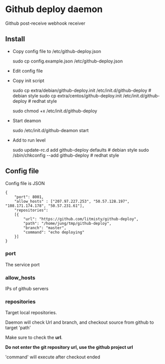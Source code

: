# Github deploy daemon

Github post-receive webhook receiver

## Install

* Copy config file to /etc/github-deploy.json


    sudo cp config.example.json /etc/github-deploy.json


* Edit config file

* Copy init script

    sudo cp extra/debian/github-deploy.init /etc/init.d/github-deploy # debian style
    sudo cp extra/centos/github-deploy.init /etc/init.d/github-deploy # redhat style

    sudo chmod +x /etc/init.d/github-deploy

* Start deamon

    sudo /etc/init.d/github-deamon start


* Add to run level
    
    sudo update-rc.d add github-deploy defaults # debian style
    sudo /sbin/chkconfig --add github-deploy # redhat style


## Config file

Config file is JSON


    {
        "port": 8001,
        "allow_hosts" : ["207.97.227.253", "50.57.128.197", "108.171.174.178", "50.57.231.61"],
        "repositories":
        [{
            "url": "https://github.com/litmisty/github-deploy",
            "path": "/home/jung/tmp/github-deploy",
            "branch": "master",
            "command": "echo deploying"
        }]
    }


### port

The service port

### allow_hosts

IPs of github servers

### repositories

Target local repositories.

Daemon will check Url and branch, and checkout source from github to target 'path'

Make sure to check the **url**. 

**Do not enter the git repository url, use the github project url**

'command' will execute after checkout ended

